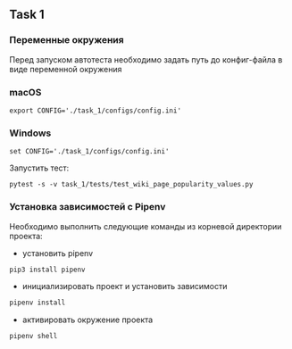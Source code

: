 ## Task 1
### Переменные окружения
Перед запуском автотеста необходимо задать путь до конфиг-файла в виде переменной окружения
### macOS
```
export CONFIG='./task_1/configs/config.ini'
```
### Windows
```
set CONFIG='./task_1/configs/config.ini'
```
Запустить тест:
```
pytest -s -v task_1/tests/test_wiki_page_popularity_values.py
```

### Установка зависимостей с Pipenv
Необходимо выполнить следующие команды из корневой директории проекта:

* установить pipenv
```bash
pip3 install pipenv
```
* инициализировать проект и установить зависимости
```bash
pipenv install
```
* активировать окружение проекта
```
pipenv shell
```